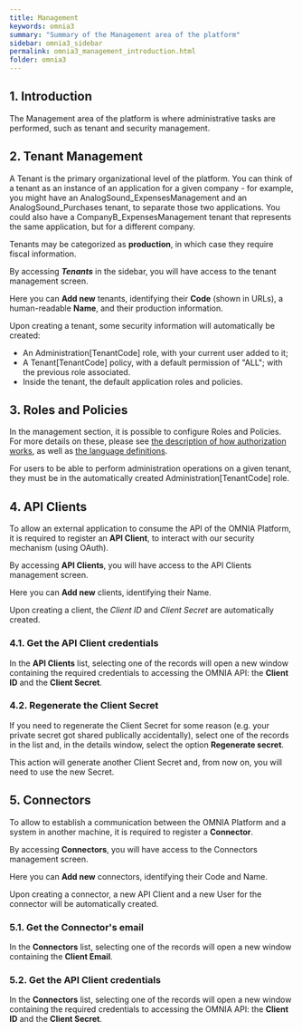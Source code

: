 ```yaml
---
title: Management
keywords: omnia3
summary: "Summary of the Management area of the platform"
sidebar: omnia3_sidebar
permalink: omnia3_management_introduction.html
folder: omnia3
---
```



## 1. Introduction

The Management area of the platform is where administrative tasks are performed, such as tenant and security management.

## 2. Tenant Management

A Tenant is the primary organizational level of the platform. You can think of a tenant as an instance of an application for a given company - for example, you might have an AnalogSound_ExpensesManagement and an AnalogSound_Purchases tenant, to separate those two applications. You could also have a CompanyB_ExpensesManagement tenant that represents the same application, but for a different company.

Tenants may be categorized as **production**, in which case they require fiscal information.

By accessing **_Tenants_** in the sidebar, you will have access to the tenant management screen.

Here you can **Add new** tenants, identifying their **Code** (shown in URLs), a human-readable **Name**, and their production information.

Upon creating a tenant, some security information will automatically be created:
- An Administration[TenantCode] role, with your current user added to it;
- A Tenant[TenantCode] policy, with a default permission of "ALL"; with the previous role associated.
- Inside the tenant, the default application roles and policies.

## 3. Roles and Policies

In the management section, it is possible to configure Roles and Policies. For more details on these, please see [the description of how authorization works](omnia3_authorization.html), as well as [the language definitions](omnia3_languages_sml.html).

For users to be able to perform administration operations on a given tenant, they must be in the automatically created Administration[TenantCode] role.

## 4. API Clients
To allow an external application to consume the API of the OMNIA Platform, it is required to register an **API Client**, to interact with our security mechanism (using OAuth).

By accessing **API Clients**, you will have access to the API Clients management screen.

Here you can **Add new** clients, identifying their Name.

Upon creating a client, the *Client ID* and *Client Secret* are automatically created. 

### 4.1. Get the API Client credentials
In the **API Clients** list, selecting one of the records will open a new window containing the required credentials to accessing the OMNIA API: the **Client ID** and the **Client Secret**.

### 4.2. Regenerate the Client Secret
If you need to regenerate the Client Secret for some reason (e.g. your private secret got shared publically accidentally), select one of the records in the list and, in the details window, select the option **Regenerate secret**.

This action will generate another Client Secret and, from now on, you will need to use the new Secret.


## 5. Connectors
To allow to establish a communication between the OMNIA Platform and a system in another machine, it is required to register a **Connector**.

By accessing **Connectors**, you will have access to the Connectors management screen.

Here you can **Add new** connectors, identifying their Code and Name.

Upon creating a connector, a new API Client and a new User for the connector will be automatically created.

### 5.1. Get the Connector's email
In the **Connectors** list, selecting one of the records will open a new window containing the **Client Email**.

### 5.2. Get the API Client credentials
In the **Connectors** list, selecting one of the records will open a new window containing the required credentials to accessing the OMNIA API: the **Client ID** and the **Client Secret**.